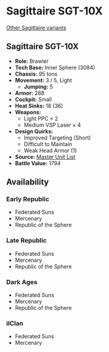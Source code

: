 # Sagittaire SGT-10X 

[Other Sagittaire variants](../sagittaire.md) 

## Sagittaire SGT-10X 

- **Role:** Brawler 
- **Tech Base:** Inner Sphere (3084) 
- **Chassis:** 95 tons 
- **Movement:** 3 / 5, Light 
  - **Jumping:** 5 
- **Armor:** 288 
- **Cockpit:** Small 
- **Heat Sinks:** 18 (36) 
- **Weapons:** 
  - Light PPC × 2 
  - Medium VSP Laser × 4 
- **Design Quirks:** 
  - Improved Targeting (Short) 
  - Difficult to Maintain 
  - Weak Head Armor (1) 
- **Source:** [Master Unit List](http://masterunitlist.info/Unit/Details/5718) 
- **Battle Value:** 1794 

## Availability 

### Early Republic 

- Federated Suns 
- Mercenary 
- Republic of the Sphere 

### Late Republic 

- Federated Suns 
- Mercenary 
- Republic of the Sphere 

### Dark Ages 

- Federated Suns 
- Mercenary 
- Republic of the Sphere 

### ilClan 

- Federated Suns 
- Mercenary 

